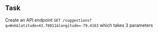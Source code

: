 ## Task

Create an API endpoint `GET /suggestions?q=Wok&latitude=43.70011&longitude=-79.4163`
which takes 3 parameters